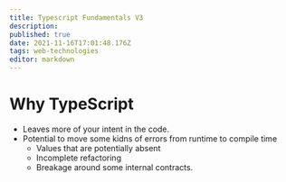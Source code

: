 ```yaml
---
title: Typescript Fundamentals V3
description: 
published: true
date: 2021-11-16T17:01:48.176Z
tags: web-technologies
editor: markdown
---
```


# Why TypeScript
* Leaves more of your intent in the code. 
* Potential to move some kidns of errors from runtime to compile time
	* Values that are potentially absent
  * Incomplete refactoring
  * Breakage around some internal contracts.